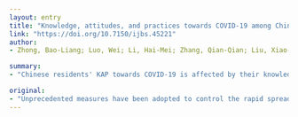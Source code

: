 ```yaml
---
layout: entry
title: "Knowledge, attitudes, and practices towards COVID-19 among Chinese residents during the rapid rise period of the COVID-19 outbreak: a quick online cross-sectional survey"
link: "https://doi.org/10.7150/ijbs.45221"
author:
- Zhong, Bao-Liang; Luo, Wei; Li, Hai-Mei; Zhang, Qian-Qian; Liu, Xiao-Ge; Li, Wen-Tian; Li, Yi

summary:
- "Chinese residents' KAP towards COVID-19 is affected by their knowledge, attitudes, and practices. An online sample of Chinese residents was successfully recruited via the authors' networks with residents and popular media in Hubei, China. A self-developed online KAP questionnaire was completed by the participants. The knowledge questionnaire consisted of 12 questions regarding the clinical characteristics and prevention of the epidemic. Among the survey completers, 65.7% were women, 63.5% held a bachelor degree or above, and 56."

original:
- "Unprecedented measures have been adopted to control the rapid spread of the ongoing COVID-19 epidemic in China. People's adherence to control measures is affected by their knowledge, attitudes, and practices (KAP) towards COVID-19. In this study, we investigated Chinese residents' KAP towards COVID-19 during the rapid rise period of the outbreak. An online sample of Chinese residents was successfully recruited via the authors' networks with residents and popular media in Hubei, China. A self-developed online KAP questionnaire was completed by the participants. The knowledge questionnaire consisted of 12 questions regarding the clinical characteristics and prevention of COVID-19. Assessments on residents' attitudes and practices towards COVID-19 included questions on confidence in winning the battle against COVID-19 and wearing masks when going out in recent days. Among the survey completers (n=6910), 65.7% were women, 63.5% held a bachelor degree or above, and 56.2% engaged in mental labor. The overall correct rate of the knowledge questionnaire was 90%. The majority of the respondents (97.1%) had confidence that China can win the battle against COVID-19. Nearly all of the participants (98.0%) wore masks when going out in recent days. In multiple logistic regression analyses, the COVID-19 knowledge score (OR: 0.75-0.90, P<0.001) was significantly associated with a lower likelihood of negative attitudes and preventive practices towards COVID-2019. Most Chinese residents of a relatively high socioeconomic status, in particular women, are knowledgeable about COVID-19, hold optimistic attitudes, and have appropriate practices towards COVID-19. Health education programs aimed at improving COVID-19 knowledge are helpful for Chinese residents to hold optimistic attitudes and maintain appropriate practices. Due to the limited sample representativeness, we must be cautious when generalizing these findings to populations of a low socioeconomic status."
---
```


